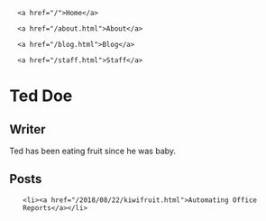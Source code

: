 <!doctype html>
<html>
  <head>
    <meta charset="utf-8">
    <title>Ted</title>
    <link rel="stylesheet" href="/assets/css/styles.css">
  </head>
  <body>
    <nav>
    
      <a href="/">Home</a>
    
      <a href="/about.html">About</a>
    
      <a href="/blog.html">Blog</a>
    
      <a href="/staff.html">Staff</a>
    
</nav>
    <h1>Ted Doe</h1>
<h2>Writer</h2>

<p>Ted has been eating fruit since he was baby.</p>


<h2>Posts</h2>
<ul>
  
  
    <li><a href="/2018/08/22/kiwifruit.html">Automating Office Reports</a></li>
  
</ul>
  </body>
</html>
